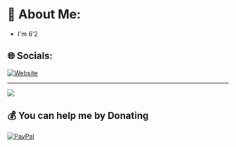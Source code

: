 # 💫 About Me:
- I'm 6'2


## 🌐 Socials:
[![Website](https://img.shields.io/badge/Portfolio-blue?logo=airplayvideo)](https://dhwesterdijk.nl) 

---
[![](https://visitcount.itsvg.in/api?id=douwehw&icon=0&color=12)](https://visitcount.itsvg.in)

  ## 💰 You can help me by Donating
  [![PayPal](https://img.shields.io/badge/PayPal-00457C?style=for-the-badge&logo=paypal&logoColor=white)](https://paypal.me/dhwesterdijk) 
